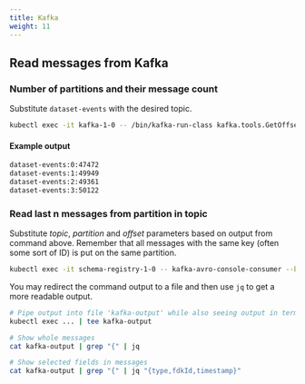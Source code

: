 ```yaml
---
title: Kafka
weight: 11
---
```


## Read messages from Kafka

### Number of partitions and their message count 

Substitute `dataset-events` with the desired topic.

```bash
kubectl exec -it kafka-1-0 -- /bin/kafka-run-class kafka.tools.GetOffsetShell --broker-list localhost:9092 --topic dataset-events
```

#### Example output

```txt
dataset-events:0:47472
dataset-events:1:49949
dataset-events:2:49361
dataset-events:3:50122
```

### Read last n messages from partition in topic

Substitute _topic_, _partition_ and _offset_ parameters based on output from command above.
Remember that all messages with the same key (often some sort of ID) is put on the same partition.

```bash
kubectl exec -it schema-registry-1-0 -- kafka-avro-console-consumer --bootstrap-server kafka-1:9092 --property schema.registry.url=http://localhost:8081 --topic dataset-events --partition 0 --offset 47470
```

You may redirect the command output to a file and then use `jq` to get a more readable output.

```bash
# Pipe output into file 'kafka-output' while also seeing output in terminal
kubectl exec ... | tee kafka-output

# Show whole messages
cat kafka-output | grep "{" | jq

# Show selected fields in messages
cat kafka-output | grep "{" | jq "{type,fdkId,timestamp}"
```
